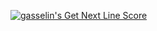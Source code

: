 [![gasselin's Get Next Line Score](https://badge42.herokuapp.com/api/project/gasselin/get_next_line)](https://github.com/JaeSeoKim/badge42)

